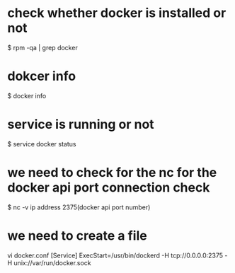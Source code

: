 # check whether docker is installed or not 
 $ rpm -qa | grep docker
# dokcer info
  $ docker info
# service is running or not
  $ service docker status
# we need to check for the nc for the docker api port connection check
  $ nc -v ip address 2375(docker api port number)
# we need to create a file
vi docker.conf
[Service]
ExecStart=/usr/bin/dockerd -H tcp://0.0.0.0:2375 -H unix://var/run/docker.sock
